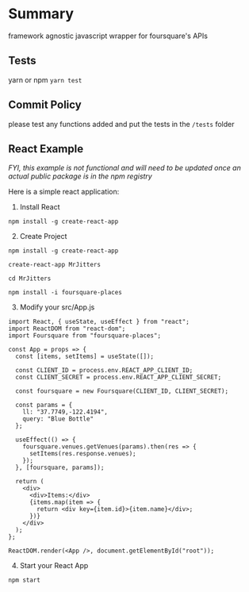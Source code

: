 # Summary

framework agnostic javascript wrapper for foursquare's APIs

## Tests

yarn or npm `yarn test`

## Commit Policy

please test any functions added and put the tests in the `/tests` folder

## React Example

_FYI, this example is not functional and will need to be updated once an actual public package is in the npm registry_

Here is a simple react application:

1. Install React

`npm install -g create-react-app`

2. Create Project

`npm install -g create-react-app`

`create-react-app MrJitters`

`cd MrJitters`

`npm install -i foursquare-places`

3. Modify your src/App.js

```
import React, { useState, useEffect } from "react";
import ReactDOM from "react-dom";
import Foursquare from "foursquare-places";

const App = props => {
  const [items, setItems] = useState([]);

  const CLIENT_ID = process.env.REACT_APP_CLIENT_ID;
  const CLIENT_SECRET = process.env.REACT_APP_CLIENT_SECRET;

  const foursquare = new Foursquare(CLIENT_ID, CLIENT_SECRET);

  const params = {
    ll: "37.7749,-122.4194",
    query: "Blue Bottle"
  };

  useEffect(() => {
    foursquare.venues.getVenues(params).then(res => {
      setItems(res.response.venues);
    });
  }, [foursquare, params]);

  return (
    <div>
      <div>Items:</div>
      {items.map(item => {
        return <div key={item.id}>{item.name}</div>;
      })}
    </div>
  );
};

ReactDOM.render(<App />, document.getElementById("root"));
```

4. Start your React App

`npm start`
